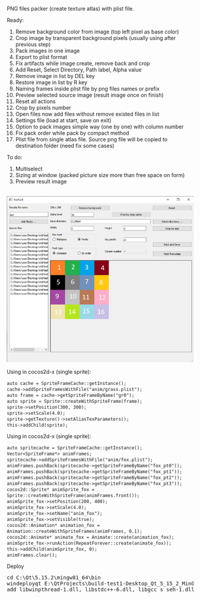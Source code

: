 PNG files packer (create texture atlas) with plist file.

Ready:
1) Remove background color from image (top left pixel as base color)
2) Crop image by transparent background pixels (usually using after previous step)
3) Pack images in one image
4) Export to plist format
5) Fix artifacts while image create, remove back and crop
6) Add Reset, Select Directory, Path label, Alpha value
7) Remove image in list by DEL key
8) Restore image in list by R key
9) Naming frames inside plist file by png files names or prefix
10) Preview selected source image (result image once on finish)
11) Reset all actions
12) Crop by pixels number
13) Open files now add files without remove existed files in list
14) Settings file (load at start, save on exit)
15) Option to pack images simple way (one by one) with column number
16) Fix pack order while pack by compact method
17) Plist file from single atlas file. Source png file will be copied to destination folder (need fix some cases)

To do:
1) Multiselect
2) Sizing at window (packed picture size more than free space on form)
4) Preview result image

<br/><img src="screen.png" /><br/>

Using in cocos2d-x (single sprite):
```
auto cache = SpriteFrameCache::getInstance();
cache->addSpriteFramesWithFile("anim/grass.plist");
auto frame = cache->getSpriteFrameByName("gr0");
auto sprite = Sprite::createWithSpriteFrame(frame);
sprite->setPosition(300, 300);
sprite->setScale(4.0);
sprite->getTexture()->setAliasTexParameters();
this->addChild(sprite);
```

Using in cocos2d-x (single sprite):
```
auto spritecache = SpriteFrameCache::getInstance();
Vector<SpriteFrame*> animFrames;
spritecache->addSpriteFramesWithFile("anim/fox.plist");
animFrames.pushBack(spritecache->getSpriteFrameByName("fox_pt0"));
animFrames.pushBack(spritecache->getSpriteFrameByName("fox_pt1"));
animFrames.pushBack(spritecache->getSpriteFrameByName("fox_pt2"));
animFrames.pushBack(spritecache->getSpriteFrameByName("fox_pt3"));
cocos2d::Sprite* animSprite_fox = Sprite::createWithSpriteFrame(animFrames.front());
animSprite_fox->setPosition(200, 400);
animSprite_fox->setScale(4.0);
animSprite_fox->setName("anim_fox");
animSprite_fox->setVisible(true);
cocos2d::Animation* animation_fox = Animation::createWithSpriteFrames(animFrames, 0.1);
cocos2d::Animate* animate_fox = Animate::create(animation_fox);
animSprite_fox->runAction(RepeatForever::create(animate_fox));
this->addChild(animSprite_fox, 0);
animFrames.clear();
```

Deploy

<pre>
cd C:\Qt\5.15.2\mingw81_64\bin 
windeployqt E:\QtProjects\build-test1-Desktop_Qt_5_15_2_MinGW_64_bit-Release\release
add libwinpthread-1.dll, libstdc++-6.dll, libgcc_s_seh-1.dll
</pre>
